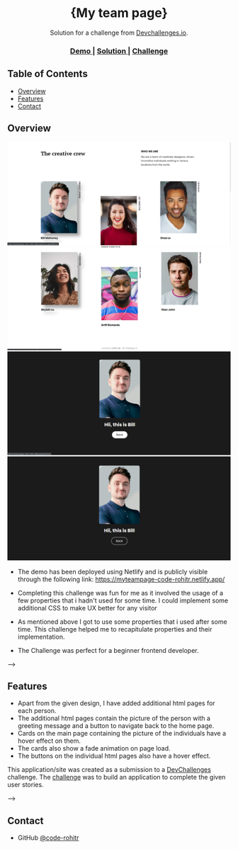 <!-- Please update value in the {}  -->

<h1 align="center">{My team page}</h1>

<div align="center">
   Solution for a challenge from  <a href="http://devchallenges.io" target="_blank">Devchallenges.io</a>.
</div>

<div align="center">
  <h3>
    <a href="https://{https://myteampage-code-rohitr.netlify.app/}">
      Demo
    </a>
    <span> | </span>
    <a href="https://{https://github.com/code-rohitr/devChallenges/tree/main/My%20team%20page}">
      Solution
    </a>
    <span> | </span>
    <a href="https://devchallenges.io/challenges/hhmesazsqgKXrTkYkt0U">
      Challenge
    </a>
  </h3>
</div>

<!-- TABLE OF CONTENTS -->

## Table of Contents

- [Overview](#overview)
  <!-- - [Built With](#built-with) -->
- [Features](#features)
- [Contact](#contact)
<!-- - [Acknowledgements](#acknowledgements) -->

<!-- OVERVIEW -->

## Overview

![screenshot 1](https://github.com/code-rohitr/devChallenges/blob/main/My%20team%20page/screenshots/1.png?raw=true)
![screenshot 2](https://github.com/code-rohitr/devChallenges/blob/main/My%20team%20page/screenshots/2.png?raw=true)
![screenshot 3](https://github.com/code-rohitr/devChallenges/blob/main/My%20team%20page/screenshots/after%20button%20hover.png?raw=true)
![screenshot 4](https://github.com/code-rohitr/devChallenges/blob/main/My%20team%20page/screenshots/before%20button%20hover.png?raw=true)

<!-- Introduce your projects by taking a screenshot or a gif. Try to tell visitors a story about your project by answering: -->

<!-- - Where can I see your demo? -->
- The demo has been deployed using Netlify and is publicly visible through the following link: https://myteampage-code-rohitr.netlify.app/

<!-- - What was your experience? -->
-  Completing this challenge was fun for me as it involved the usage of a few properties that i hadn't used for some time. I could implement some additional CSS to make UX better for any visitor

<!-- - What have you learned/improved? -->
- As mentioned above I got to use some properties that i used after some time. This challenge helped me to recapitulate properties and their implementation.

<!-- - Your wisdom? :) -->
- The Challenge was perfect for a beginner frontend developer.

<!-- ### Built With

<!-- This section should list any major frameworks that you built your project using. Here are a few examples.-->

<!-- - [React](https://reactjs.org/)
- [Vue.js](https://vuejs.org/)
- [Tailwind](https://tailwindcss.com/) --> -->

## Features

<!-- List the features of your application or follow the template. Don't share the figma file here :) -->

- Apart from the given design, I have added additional html pages for each person. 
- The additional html pages contain the picture of the person with a greeting message and a button to navigate back to the home page. 
- Cards on the main page containing the picture of the individuals have a hover effect on them. 
- The cards also show a fade animation on page load. 
- The buttons on the individual html pages also have a hover effect. 

This application/site was created as a submission to a [DevChallenges](https://devchallenges.io/challenges) challenge. The [challenge](https://devchallenges.io/challenges/hhmesazsqgKXrTkYkt0U) was to build an application to complete the given user stories.

<!-- 
## Acknowledgements

<!-- This section should list any articles or add-ons/plugins that helps you to complete the project. This is optional but it will help you in the future. For exmpale -->

<!-- - [Steps to replicate a design with only HTML and CSS](https://devchallenges-blogs.web.app/how-to-replicate-design/)
- [Node.js](https://nodejs.org/)
- [Marked - a markdown parser](https://github.com/chjj/marked) --> -->

## Contact

<!-- - Website [your-website.com](https://{your-web-site-link}) -->
- GitHub [@code-rohitr](https://{github.com/code-rohitr})
<!-- - Twitter [@your-twitter](https://{twitter.com/your-username}) -->

